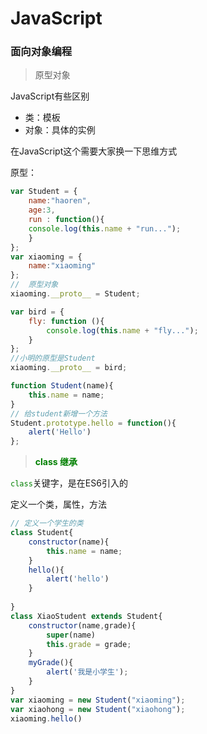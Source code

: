 # JavaScript

### 面向对象编程

> 原型对象

JavaScript有些区别

- 类：模板
- 对象：具体的实例

在JavaScript这个需要大家换一下思维方式

原型：

```js
var Student = {
	name:"haoren",
    age:3,
    run : function(){
	console.log(this.name + "run...");
    }
};
var xiaoming = {
    name:"xiaoming"
};
//  原型对象
xiaoming.__proto__ = Student;

var bird = {
    fly: function (){
        console.log(this.name + "fly...");
    }
};
//小明的原型是Student
xiaoming.__proto__ = bird;
```

```js
function Student(name){
    this.name = name;
}
// 给student新增一个方法
Student.prototype.hello = function(){
    alert('Hello')
};
```



> <font color = green>**class 继承**</font>

<font color = green>`class`</font>关键字，是在ES6引入的

定义一个类，属性，方法

```js
// 定义一个学生的类
class Student{
    constructor(name){
        this.name = name;
    }
    hello(){
        alert('hello')
	}
 
}
class XiaoStudent extends Student{
    constructor(name,grade){
		super(name)
        this.grade = grade;
    }
    myGrade(){
		alert('我是小学生');
    }
}
var xiaoming = new Student("xiaoming");
var xiaohong = new Student("xiaohong");
xiaoming.hello()
```

